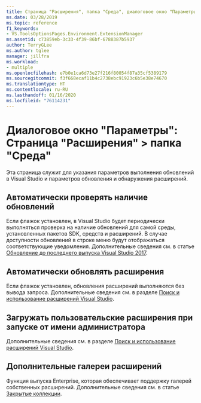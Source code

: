```yaml
---
title: Страница "Расширения", папка "Среда", диалоговое окно "Параметры"
ms.date: 03/28/2019
ms.topic: reference
f1_keywords:
- VS.ToolsOptionsPages.Environment.ExtensionManager
ms.assetid: c73859eb-3c33-4f39-86bf-6788387b5937
author: TerryGLee
ms.author: tglee
manager: jillfra
ms.workload:
- multiple
ms.openlocfilehash: e7b0e1ca6d73e27f216f80054f87a35cf5389179
ms.sourcegitcommit: f3f668ecaf11b4c2738ebc91923c6b5e38e74670
ms.translationtype: HT
ms.contentlocale: ru-RU
ms.lasthandoff: 01/16/2020
ms.locfileid: "76114231"
---
```

# <a name="options-dialog-box-environment--extensions"></a>Диалоговое окно "Параметры": Страница "Расширения" \> папка "Среда"

Эта страница служит для указания параметров выполнения обновлений в Visual Studio и параметров обновления и обнаружения расширений.

## <a name="automatically-check-for-updates"></a>Автоматически проверять наличие обновлений

Если флажок установлен, в Visual Studio будет периодически выполняться проверка на наличие обновлений для самой среды, установленных пакетов SDK, средств и расширений. В случае доступности обновлений в строке меню будут отображаться соответствующие уведомления. Дополнительные сведения см. в статье [Обновление до последнего выпуска Visual Studio 2017](../../install/update-visual-studio.md).

## <a name="automatically-update-extensions"></a>Автоматически обновлять расширения

Если флажок установлен, обновления расширений выполняются без вывода запроса. Дополнительные сведения см. в разделе [Поиск и использование расширений Visual Studio](../../ide/finding-and-using-visual-studio-extensions.md).

## <a name="load-per-user-extensions-when-running-as-administrator"></a>Загружать пользовательские расширения при запуске от имени администратора

Дополнительные сведения см. в разделе [Поиск и использование расширений Visual Studio](../../ide/finding-and-using-visual-studio-extensions.md).

## <a name="additional-extension-galleries"></a>Дополнительные галереи расширений

Функция выпуска Enterprise, которая обеспечивает поддержку галерей собственных расширений. Дополнительные сведения см. в статье [Закрытые коллекции](../../extensibility/private-galleries.md).

